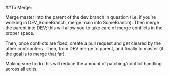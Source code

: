 ##To Merge:

Merge master into the parent of the dev branch in question (I.e. if you're working in DEV_SomeBranch, merge main into SomeBranch).
Then merge the parent into DEV; this will allow you to take care of merge conflicts in the proper space.

Then, once conflicts are fixed, create a pull request and get cleared by the other contributers. Then, from DEV merge to parent, and finally to master (if the goal is to merge that far).

Making sure to do this will reduce the amount of patching/conflict handling across all edits.